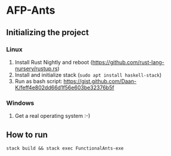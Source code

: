 # AFP-Ants

## Initializing the project
### Linux

1. Install Rust Nightly and reboot (https://github.com/rust-lang-nursery/rustup.rs)
2. Install and initialize stack (`sudo apt install haskell-stack`)
3. Run as bash script: https://gist.github.com/Daan-K/feff4e802dd66d1f56e603be32376b5f


### Windows
1. Get a real operating system :-)

## How to run
`stack build && stack exec FunctionalAnts-exe`
